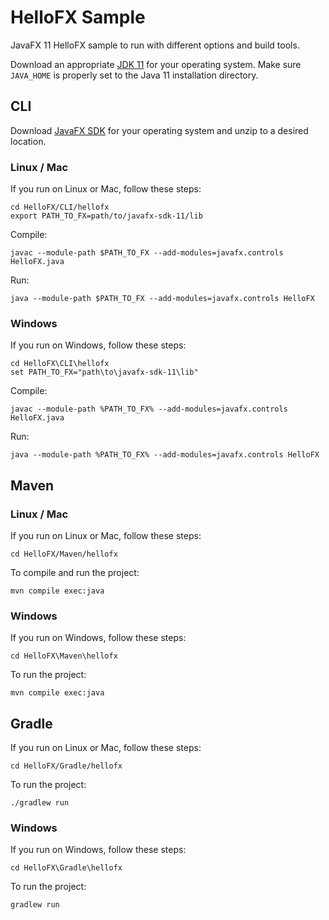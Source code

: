 # HelloFX Sample

JavaFX 11 HelloFX sample to run with different options and build tools.

Download an appropriate [JDK 11](https://jdk.java.net/11/) for your operating system. Make sure `JAVA_HOME` 
is properly set to the Java 11 installation directory. 

## CLI

Download [JavaFX SDK](https://gluonhq.com/products/javafx/) for your operating 
system and unzip to a desired location.

### Linux / Mac

If you run on Linux or Mac, follow these steps:

    cd HelloFX/CLI/hellofx
    export PATH_TO_FX=path/to/javafx-sdk-11/lib

Compile:

    javac --module-path $PATH_TO_FX --add-modules=javafx.controls HelloFX.java

Run:

    java --module-path $PATH_TO_FX --add-modules=javafx.controls HelloFX

### Windows

If you run on Windows, follow these steps:

    cd HelloFX\CLI\hellofx
    set PATH_TO_FX="path\to\javafx-sdk-11\lib"

Compile:

    javac --module-path %PATH_TO_FX% --add-modules=javafx.controls HelloFX.java

Run:
    
    java --module-path %PATH_TO_FX% --add-modules=javafx.controls HelloFX

## Maven

### Linux / Mac

If you run on Linux or Mac, follow these steps:

    cd HelloFX/Maven/hellofx
    
To compile and run the project:
    
    mvn compile exec:java

### Windows

If you run on Windows, follow these steps:

    cd HelloFX\Maven\hellofx

To run the project:
    
    mvn compile exec:java

## Gradle

If you run on Linux or Mac, follow these steps:

    cd HelloFX/Gradle/hellofx
    
To run the project:
    
    ./gradlew run

### Windows

If you run on Windows, follow these steps:

    cd HelloFX\Gradle\hellofx

To run the project:
    
    gradlew run
